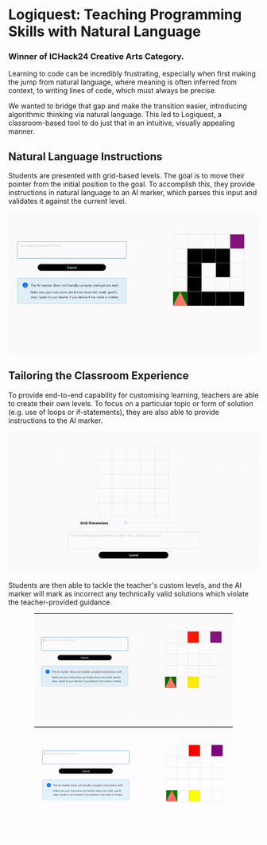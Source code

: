 # Logiquest: Teaching Programming Skills with Natural Language

### Winner of ICHack24 Creative Arts Category.

Learning to code can be incredibly frustrating, especially when first making the jump from natural language, where meaning is often inferred from context, to writing lines of code, which must always be precise.

We wanted to bridge that gap and make the transition easier, introducing algorithmic thinking via natural language. This led to Logiquest, a classroom-based tool to do just that in an intuitive, visually appealing manner.

## Natural Language Instructions
Students are presented with grid-based levels. The goal is to move their pointer from the initial position to the goal. To accomplish this, they provide instructions in natural language to an AI marker, which parses this input and validates it against the current level.

<p align="center">
  <img src="https://github.com/ian-sy/ichack24/blob/master/examples/basic.gif" alt="basic" width="600"/>
</p>

## Tailoring the Classroom Experience
To provide end-to-end capability for customising learning, teachers are able to create their own levels. To focus on a particular topic or form of solution (e.g. use of loops or if-statements), they are also able to provide instructions to the AI marker.

<p align="center">
  <img src="https://github.com/ian-sy/ichack24/blob/master/examples/teacher.gif" alt="teacher" width="600"/>
</p>

Students are then able to tackle the teacher's custom levels, and the AI marker will mark as incorrect any technically valid solutions which violate the teacher-provided guidance.

<p align="center">
  <img src="https://github.com/ian-sy/ichack24/blob/master/examples/conditionals.gif" alt="conditionals" width="400"/>
  <img src="https://github.com/ian-sy/ichack24/blob/master/examples/noconditionals.gif" alt="conditionals" width="400"/>
</p>
